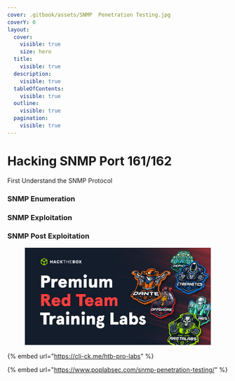 ```yaml
---
cover: .gitbook/assets/SNMP  Penetration Testing.jpg
coverY: 0
layout:
  cover:
    visible: true
    size: hero
  title:
    visible: true
  description:
    visible: true
  tableOfContents:
    visible: true
  outline:
    visible: true
  pagination:
    visible: true
---
```


# Hacking SNMP Port 161/162

First Understand the SNMP Protocol

### SNMP Enumeration

### SNMP Exploitation

### SNMP Post Exploitation



<figure><img src=".gitbook/assets/HTB_RedTeamLabs.jpeg" alt=""><figcaption></figcaption></figure>

{% embed url="https://cli-ck.me/htb-pro-labs" %}

{% embed url="https://www.poplabsec.com/snmp-penetration-testing/" %}
